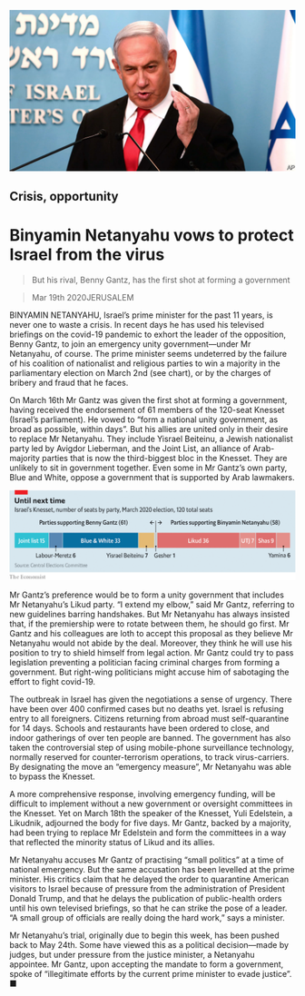 ![](./images/20200321_MAP501.jpg)

## Crisis, opportunity

# Binyamin Netanyahu vows to protect Israel from the virus

> But his rival, Benny Gantz, has the first shot at forming a government

> Mar 19th 2020JERUSALEM

BINYAMIN NETANYAHU, Israel’s prime minister for the past 11 years, is never one to waste a crisis. In recent days he has used his televised briefings on the covid-19 pandemic to exhort the leader of the opposition, Benny Gantz, to join an emergency unity government—under Mr Netanyahu, of course. The prime minister seems undeterred by the failure of his coalition of nationalist and religious parties to win a majority in the parliamentary election on March 2nd (see chart), or by the charges of bribery and fraud that he faces.

On March 16th Mr Gantz was given the first shot at forming a government, having received the endorsement of 61 members of the 120-seat Knesset (Israel’s parliament). He vowed to “form a national unity government, as broad as possible, within days”. But his allies are united only in their desire to replace Mr Netanyahu. They include Yisrael Beiteinu, a Jewish nationalist party led by Avigdor Lieberman, and the Joint List, an alliance of Arab-majority parties that is now the third-biggest bloc in the Knesset. They are unlikely to sit in government together. Even some in Mr Gantz’s own party, Blue and White, oppose a government that is supported by Arab lawmakers.

![](./images/20200321_MAC907.png)

Mr Gantz’s preference would be to form a unity government that includes Mr Netanyahu’s Likud party. “I extend my elbow,” said Mr Gantz, referring to new guidelines barring handshakes. But Mr Netanyahu has always insisted that, if the premiership were to rotate between them, he should go first. Mr Gantz and his colleagues are loth to accept this proposal as they believe Mr Netanyahu would not abide by the deal. Moreover, they think he will use his position to try to shield himself from legal action. Mr Gantz could try to pass legislation preventing a politician facing criminal charges from forming a government. But right-wing politicians might accuse him of sabotaging the effort to fight covid-19.

The outbreak in Israel has given the negotiations a sense of urgency. There have been over 400 confirmed cases but no deaths yet. Israel is refusing entry to all foreigners. Citizens returning from abroad must self-quarantine for 14 days. Schools and restaurants have been ordered to close, and indoor gatherings of over ten people are banned. The government has also taken the controversial step of using mobile-phone surveillance technology, normally reserved for counter-terrorism operations, to track virus-carriers. By designating the move an “emergency measure”, Mr Netanyahu was able to bypass the Knesset.

A more comprehensive response, involving emergency funding, will be difficult to implement without a new government or oversight committees in the Knesset. Yet on March 18th the speaker of the Knesset, Yuli Edelstein, a Likudnik, adjourned the body for five days. Mr Gantz, backed by a majority, had been trying to replace Mr Edelstein and form the committees in a way that reflected the minority status of Likud and its allies.

Mr Netanyahu accuses Mr Gantz of practising “small politics” at a time of national emergency. But the same accusation has been levelled at the prime minister. His critics claim that he delayed the order to quarantine American visitors to Israel because of pressure from the administration of President Donald Trump, and that he delays the publication of public-health orders until his own televised briefings, so that he can strike the pose of a leader. “A small group of officials are really doing the hard work,” says a minister.

Mr Netanyahu’s trial, originally due to begin this week, has been pushed back to May 24th. Some have viewed this as a political decision—made by judges, but under pressure from the justice minister, a Netanyahu appointee. Mr Gantz, upon accepting the mandate to form a government, spoke of “illegitimate efforts by the current prime minister to evade justice”. ■